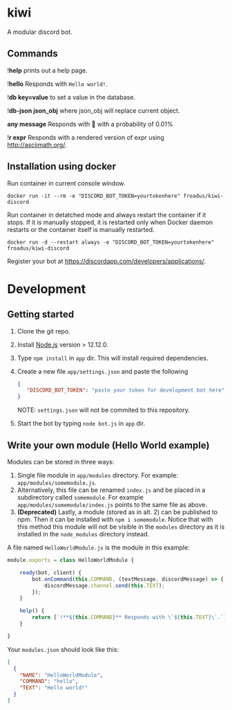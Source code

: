 # kiwi

A modular discord bot.

## Commands

 !**help** prints out a help page. 

!**hello** Responds with `Hello world!`. 

!**db key=value** to set a value in the database. 

!**db-json json_obj** where json_obj will replace current object. 

**any message** Responds with 🎉 with a probability of 0.01% 

!**r expr** Responds with a rendered version of expr using http://asciimath.org/. 

## Installation using docker

Run container in current console window.

```
docker run -it --rm -e "DISCORD_BOT_TOKEN=yourtokenhere" froadus/kiwi-discord
```

Run container in detatched mode and always restart the container if it stops. If it is manually stopped, it is restarted only when Docker daemon restarts or the container itself is manually restarted.

```
docker run -d --restart always -e "DISCORD_BOT_TOKEN=yourtokenhere" froadus/kiwi-discord
```

Register your bot at https://discordapp.com/developers/applications/.

# Development

## Getting started

1. Clone the git repo.
2. Install [Node.js](https://nodejs.org/en/) version > 12.12.0.
3. Type `npm install` in `app` dir. This will install required dependencies.
4. Create a new file `app/settings.json` and paste the following

   ```json
   {
      "DISCORD_BOT_TOKEN": "paste your token for development bot here"
   }
   ```
   
   NOTE: `settings.json` will not be commited to this repository.

5. Start the bot by typing `node bot.js` in `app` dir.

## Write your own module (Hello World example)

Modules can be stored in three ways:

1. Single file module in `app/modules` directory. For example: `app/modules/somemodule.js`.
2. Alternatively, this file can be renamed `index.js` and be placed in a subdirectory called `somemodule`. For example `app/modules/somemodule/index.js` points to the same file as above.
3. **(Deprecated)** Lastly, a module (stored as in alt. 2) can be published to npm. Then it can be installed with `npm i somemodule`. Notice that with this method this module will not be visible in the `modules` directory as it is installed in the `node_modules` directory instead.

A file named `HelloWorldModule.js` is the module in this example:

```javascript
module.exports = class HelloWorldModule {

    ready(bot, client) {
        bot.onCommand(this.COMMAND, (textMessage, discordMessage) => {
            discordMessage.channel.send(this.TEXT);
        });
    }

    help() {
        return [`!**${this.COMMAND}** Responds with \`${this.TEXT}\`.`];
    }

}
```

Your `modules.json` should look like this:

```json
[
  {
    "NAME": "HelloWorldModule",
    "COMMAND": "hello",
    "TEXT": "Hello world!"
  }
]

```
